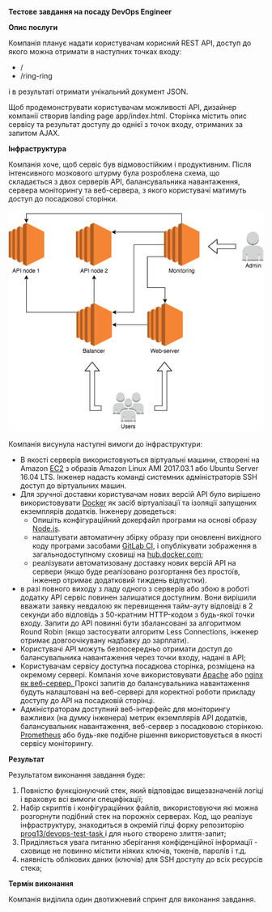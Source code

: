 **Тестове завдання на посаду DevOps Engineer**

**Опис послуги**

Компанія планує надати користувачам корисний REST API, доступ до якого можна отримати в наступних точках входу:

- /
- /ring-ring

і в результаті отримати унікальний документ JSON.

Щоб продемонструвати користувачам можливості API, дизайнер компанії створив landing  page app/index.html. Сторінка містить опис сервісу та результат доступу до однієї з точок входу, отриманих за запитом AJAX.

**Інфраструктура**

Компанія хоче, щоб сервіс був відмовостійким і продуктивним. Після інтенсивного мозкового штурму була розроблена схема, що складається з двох серверів API, балансувальника навантаження, сервера моніторингу та веб-сервера, з якого користувачі матимуть доступ до посадкової сторінки.

![Логічна схема послуги](https://github.com/DominicMagnus/devops-test-task/raw/main/diagram.png)


Компанія висунула наступні вимоги до інфраструктури:

- В якості серверів використовуються віртуальні машини, створені на Amazon [EC2](https://aws.amazon.com/ec2) з образів Amazon Linux AMI 2017.03.1 або Ubuntu Server 16.04 LTS. Інженер надасть команді системних адміністраторів SSH доступ до віртуальних машин.
- Для зручної доставки користувачам нових версій API було вирішено використовувати [Docker](https://www.docker.com) як засіб віртуалізації та ізоляції запущених екземплярів додатків. Інженеру доведеться:
  - Опишіть конфігураційний докерфайл програми на основі образу [Node.js](https://hub.docker.com/_/node).
  - налаштувати автоматичну збірку образу при оновленні вихідного коду програми засобами [GitLab CI](https://about.gitlab.com/features/gitlab-ci-cd), і опублікувати зображення в загальнодоступному сховищі на [hub.docker.com](https://hub.docker.com);
  - реалізувати автоматизовану доставку нових версій API на сервери (якщо буде реалізовано розгортання без простоїв, інженер отримає додатковий тиждень відпустки).
- в разі повного виходу з ладу одного з серверів або збою в роботі додатку API сервіс повинен залишатися доступним. Вони вирішили вважати заявку невдалою як перевищення тайм-ауту відповіді в 2 секунди або відповідь  з 50-кратним HTTP-кодом з будь-якої точки входу. Запити до API повинні бути збалансовані за алгоритмом Round Robin (якщо застосувати алгоритм Less Connections, інженер отримає довгоочікувану надбавку до зарплати).
- Користувачі API можуть безпосередньо отримати доступ до балансувальника навантаження через точки входу, надані в API;
- Користувачам сервісу доступна посадкова сторінка, розміщена на окремому сервері. Компанія хоче використовувати [Apache](https://httpd.apache.org) або [nginx як веб-сервер. ](https://www.nginx.com/resources/wiki)Проксі запитів до балансувальника навантаження будуть налаштовані на веб-сервері для коректної роботи прикладу доступу до API на посадковій сторінці.
- Адміністраторам доступний веб-інтерфейс для моніторингу важливих (на думку інженера) метрик екземплярів API додатків, балансувальник навантаження, веб-сервер з посадковою сторінкою. [Prometheus](https://prometheus.io) або будь-яке подібне рішення використовується в якості сервісу моніторингу.

**Результат**

Результатом виконання завдання буде:

1. Повністю функціонуючий стек, який відповідає вищезазначеній логіці і враховує всі вимоги специфікації;
1. Набір скриптів і конфігураційних файлів, використовуючи які можна розгорнути подібний стек на порожніх серверах. Код, що реалізує інфраструктуру, знаходиться в окремій гілці форку  репозиторію [prog13/devops-test-task ](https://github.com/DominicMagnus/devops-test-task.git) і для нього створено злиття-запит;
1. Приділяється увага питанню зберігання конфіденційної інформації - сховище не повинно містити ніяких ключів, токенів, паролів і т.д.
1. наявність облікових даних (ключів) для SSH доступу до всіх ресурсів стека;

**Термін виконання**

Компанія виділила один двотижневий спринт для виконання завдання.

